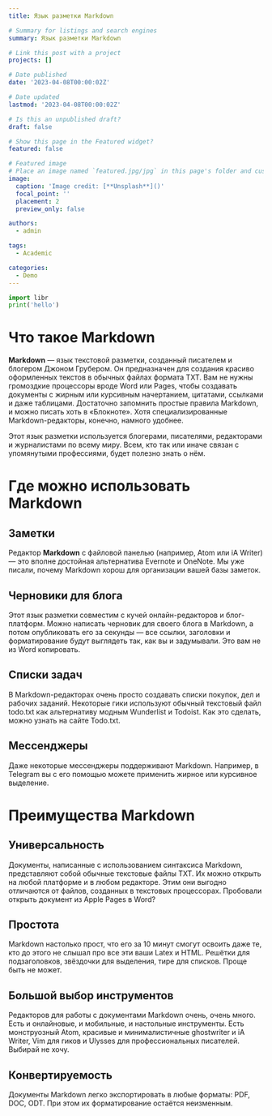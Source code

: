 ```yaml
---
title: Язык разметки Markdown

# Summary for listings and search engines
summary: Язык разметки Markdown

# Link this post with a project
projects: []

# Date published
date: '2023-04-08T00:00:02Z'

# Date updated
lastmod: '2023-04-08T00:00:02Z'

# Is this an unpublished draft?
draft: false

# Show this page in the Featured widget?
featured: false

# Featured image
# Place an image named `featured.jpg/jpg` in this page's folder and customize its options here.
image:
  caption: 'Image credit: [**Unsplash**]()'
  focal_point: ''
  placement: 2
  preview_only: false

authors:
  - admin

tags:
  - Academic

categories:
  - Demo
---
```


```python
import libr
print('hello')
```

# **Что такое Markdown**

**Markdown** — язык текстовой разметки, созданный писателем и блогером Джоном Грубером. Он предназначен для создания красиво оформленных текстов в обычных файлах формата TXT. Вам не нужны громоздкие процессоры вроде Word или Pages, чтобы создавать документы с жирным или курсивным начертанием, цитатами, ссылками и даже таблицами. Достаточно запомнить простые правила Markdown, и можно писать хоть в «Блокноте». Хотя специализированные Markdown-редакторы, конечно, намного удобнее.

Этот язык разметки используется блогерами, писателями, редакторами и журналистами по всему миру. Всем, кто так или иначе связан с упомянутыми профессиями, будет полезно знать о нём.

# **Где можно использовать Markdown**

## Заметки

Редактор **Markdown** с файловой панелью (например, Atom или iA Writer) — это вполне достойная альтернатива Evernote и OneNote. Мы уже писали, почему Markdown хорош для организации вашей базы заметок.

## Черновики для блога

Этот язык разметки совместим с кучей онлайн-редакторов и блог-платформ. Можно написать черновик для своего блога в Markdown, а потом опубликовать его за секунды — все ссылки, заголовки и форматирование будут выглядеть так, как вы и задумывали. Это вам не из Word копировать.

## Списки задач

В Markdown-редакторах очень просто создавать списки покупок, дел и рабочих заданий. Некоторые гики используют обычный текстовый файл todo.txt как альтернативу модным Wunderlist и Todoist. Как это сделать, можно узнать на сайте Todo.txt.

## Мессенджеры

Даже некоторые мессенджеры поддерживают Markdown. Например, в Telegram вы с его помощью можете применить жирное или курсивное выделение.

# **Преимущества Markdown**

## Универсальность

Документы, написанные с использованием синтаксиса Markdown, представляют собой обычные текстовые файлы TXT. Их можно открыть на любой платформе и в любом редакторе. Этим они выгодно отличаются от файлов, созданных в текстовых процессорах. Пробовали открыть документ из Apple Pages в Word?

## Простота

Markdown настолько прост, что его за 10 минут смогут освоить даже те, кто до этого не слышал про все эти ваши Latex и HTML. Решётки для подзаголовков, звёздочки для выделения, тире для списков. Проще быть не может.

## Большой выбор инструментов

Редакторов для работы с документами Markdown очень, очень много. Есть и онлайновые, и мобильные, и настольные инструменты. Есть монструозный Atom, красивые и минималистичные ghostwriter и iA Writer, Vim для гиков и Ulysses для профессиональных писателей. Выбирай не хочу.

## Конвертируемость

Документы Markdown легко экспортировать в любые форматы: PDF, DOC, ODT. При этом их форматирование остаётся неизменным.
